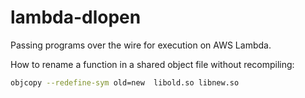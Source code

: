 # lambda-dlopen
Passing programs over the wire for execution on AWS Lambda.



How to rename a function in a shared object file without recompiling:
```bash
objcopy --redefine-sym old=new  libold.so libnew.so
``` 

